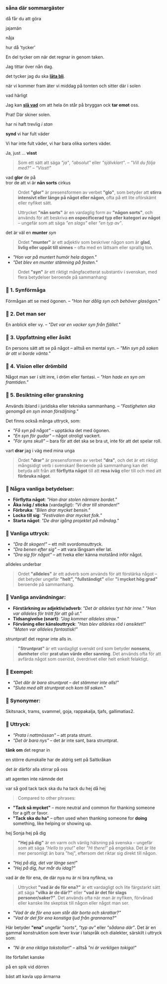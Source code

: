 ### såna där sommargäster

då får du att göra

jajamän

nåja

hur då 'tycker'

En del tycker om när det regnar in genom taken.

Jag tittar över nån dag.

det tycker jag du ska **[låta bli](https://sv.wiktionary.org/wiki/l%C3%A5ta_bli)**.

när vi kommer fram äter vi middag på tomten och sitter där i solen

vad härligt

Jag kan [**slå vad**](https://sv.wiktionary.org/wiki/sl%C3%A5_vad#Verb) om att hela ön står på bryggan ock **tar emot** oss.

Prat! Där skiner solen.

har ni haft trevlig *i stan*

**synd** vi har fult väder

Vi har inte fult väder, vi har bara olika sorters väder.

Ja, just ... **visst**
> Som ett sätt att säga _"ja"_, _"absolut"_ eller _"självklart"_. – _"Vill du följa med?"_ – _"Visst!"_

vad **glor** de på<br>
tror de att vi är **nån sorts** cirkus
> Ordet **"glor"** är presensformen av verbet **"glo"**, som betyder att **stirra intensivt eller länge på något eller någon**, ofta på ett lite oförskämt eller nyfiket sätt.
> 
> Uttrycket **"nån sorts"** är en vardaglig form av **"någon sorts"**, och används för att beskriva **en ospecificerad typ eller kategori av något** – ungefär som att säga _"en slags"_ eller _"en typ av"_.

det är väl en **munter** *syn*
> Ordet **"munter"** är ett adjektiv som beskriver någon som är **glad, livlig eller uppåt till sinnes** – ofta med en lättsam eller sprallig ton.
-   _"Hon var på muntert humör hela dagen."_
-   _"Det blev en munter stämning på festen."_

> Ordet **"syn"** är ett riktigt mångfacetterat substantiv i svenskan, med flera betydelser beroende på sammanhang:

### 🔹 1. **Synförmåga**

Förmågan att se med ögonen. – _"Hon har dålig syn och behöver glasögon."_

### 🔹 2. **Det man ser**

En anblick eller vy. – _"Det var en vacker syn från fjället."_

### 🔹 3. **Uppfattning eller åsikt**

En persons sätt att se på något – alltså en mental syn. – _"Min syn på saken är att vi borde vänta."_

### 🔹 4. **Vision eller drömbild**

Något man ser i sitt inre, i dröm eller fantasi. – _"Han hade en syn om framtiden."_

### 🔹 5. **Besiktning eller granskning**

Används ibland i juridiska eller tekniska sammanhang. – _"Fastigheten ska genomgå en syn innan försäljning."_

Det finns också många uttryck, som:
-   _"Få syn på något"_ – upptäcka det med ögonen.
-   _"En syn för gudar"_ – något otroligt vackert.
-   _"För syns skull"_ – bara för att det ska se bra ut, inte för att det spelar roll.

vart **drar** jag i väg med mina unga
> Ordet **"drar"** är presensformen av verbet **"dra"**, och det är ett riktigt mångsidigt verb i svenskan! Beroende på sammanhang kan det betyda allt från att **förflytta något** till att **resa iväg** eller till och med att **förbruka något**.

### 🔹 Några vanliga betydelser:

-   **Förflytta något**: _"Han drar stolen närmare bordet."_
-   **Åka iväg / sticka** (vardagligt): _"Vi drar till stranden!"_
-   **Förbruka**: _"Bilen drar mycket bensin."_
-   **Locka till sig**: _"Festivalen drar mycket folk."_
-   **Starta något**: _"De drar igång projektet på måndag."_

### 🔹 Vanliga uttryck:
-   _"Dra åt skogen!"_ – ett milt svordomsuttryck.
-   _"Dra benen efter sig"_ – att vara långsam eller lat.
-   _"Dra sig för något"_ – att tveka eller känna motstånd inför något.

alldeles underbar

> Ordet **"alldeles"** är ett adverb som används för att förstärka något – det betyder ungefär **"helt", "fullständigt"** eller **"i mycket hög grad"** beroende på sammanhang.

### 🔹 Vanliga användningar:

-   **Förstärkning av adjektiv/adverb**: _"Det är alldeles tyst här inne."_ _"Hon var alldeles för trött för att gå ut."_
-   **Tidsangivelse (snart)**: _"Jag kommer alldeles strax."_
-   **Förvåning eller känslouttryck**: _"Han blev alldeles röd i ansiktet!"_ _"Maten var alldeles fantastisk!"_

struntprat! det regnar inte alls in.
> **"Struntprat"** är ett vardagligt svenskt ord som betyder **nonsens**, **dumheter** eller **prat utan värde eller sanning**. Det används ofta för att avfärda något som oseriöst, överdrivet eller helt enkelt felaktigt.

### 🔹 Exempel:

-   _"Det där är bara struntprat – det stämmer inte alls!"_
-   _"Sluta med allt struntprat och kom till saken."_

### 🔹 Synonymer:

Skitsnack, trams, svammel, goja, rappakalja, tjafs, gallimatias2.

### 🔹 Uttryck:

-   _"Prata i nattmössan"_ – att prata strunt.
-   _"Det är bara nys"_ – det är inte sant, bara struntprat.

**tänk om** det regnar in

en större dumskalle har de aldrig sett på Saltkråkan

det är därför alla stirrar på oss

att agenten inte nämnde det

var så god
tack
tack ska du ha
tack du
hej då
hej

> Compared to other phrases:

-   **"Tack så mycket"** – more neutral and common for thanking someone for a gift or favor.
-   **"Tack ska du ha"** – often used when thanking someone for **doing** something, like helping or showing up.

hej Sonja
hej på dig

> **"Hej på dig"** är en varm och vänlig hälsning på svenska – ungefär som att säga _"Hello to you!"_ eller _"Hi there!"_ på engelska. Det är lite mer personligt än bara "hej", eftersom det riktar sig direkt till någon.
-   _"Hej på dig, det var länge sen!"_
-   _"Hej på dig, hur mår du idag?"_

vad är de för ena, de där nya
nu är ni bra nyfikna, va

> Uttrycket **"vad är de för ena?"** är ett vardagligt och lite färgstarkt sätt att säga **"vilka är de där?"** eller **"vad är det för slags personer/saker?"**. Det används ofta när man är nyfiken, förvånad eller kanske lite skeptisk till någon eller något man ser.
-   _"Vad är de för ena som står där borta och skrattar?"_
-   _"Vad är det för ena konstiga ljud från grannarna?"_

Här betyder **"ena"** ungefär _"sorts"_, _"typ av"_ eller _"sådana där"_. Det är en gammal konstruktion som lever kvar i talspråk och dialekter, särskilt i uttryck som:

-   _"Ni är ena riktiga tokstollar!"_ – alltså _"ni är verkligen tokiga!"_


lite förfallet kanske

på en spik vid dörren

bäst att kavla upp ärmarna


<!--stackedit_data:
eyJoaXN0b3J5IjpbLTExNjI2Nzc2NiwxOTg3MzgwNjksLTIxMj
c3MTQ0ODgsNDMxMjU3MzM1LDk3MDI5NjMxMCwtMTM1MjQwNDY2
Miw0OTgyNzk0ODIsMTAwMjA5NzkyMiwtMTI2ODgzNDg0MCwtOD
g5NDY1NDA2LC0xNzEzNzU0MTMyLDg3Mzk3MjcyMywtMTkxNjQ5
NTUxNSwtMTAyMTY0NzI2OCwtNzcwODEyNTI3LDY1MzI3MzM3MC
wxMzU1NzU4ODc0LDU2NzI3MTE4LDE1NDAxMDM2MTQsNDg3MzYx
Mjg4XX0=
-->